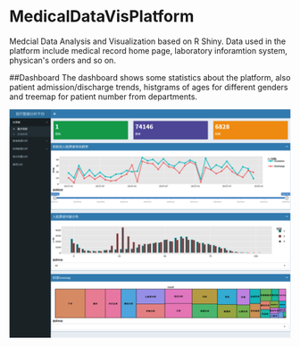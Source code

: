 # MedicalDataVisPlatform
Medcial Data Analysis and Visualization based on R Shiny. Data used in the platform include medical record home page, laboratory inforamtion system, physican's orders and so on. 

##Dashboard
The dashboard shows some statistics about the platform, also patient admission/discharge trends, histgrams of ages for different genders and treemap for patient number from departments.

![image](https://github.com/yejunbin/MedicalDataVisPlatform/raw/master/PNG/1.png)




